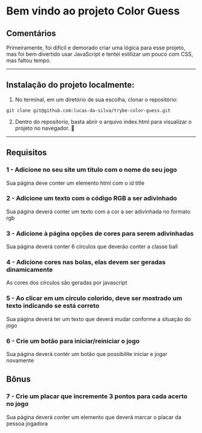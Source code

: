 # Bem vindo ao projeto Color Guess

## Comentários
Primeiramente, foi difícil e demorado criar uma lógica para esse projeto, mas foi bem divertido usar JavaScript e tentei estilizar um pouco com CSS, mas faltou tempo.

---

## Instalação do projeto localmente:

1. No terminal, em um diretório de sua escolha, clonar o repositório:

```
git clone git@github.com:lucas-da-silva/trybe-color-guess.git
```

2. Dentro do reposítorio, basta abrir o arquivo index.html para visualizar o projeto no navegador. :rocket:

--- 

## Requisitos

### 1 - Adicione no seu site um título com o nome do seu jogo

Sua página deve conter um elemento html com o id title

### 2 - Adicione um texto com o código RGB a ser adivinhado

Sua página deverá conter um texto com a cor a ser adivinhada no formato rgb

### 3 - Adicione à página opções de cores para serem adivinhadas

Sua página deverá conter 6 círculos que deverão conter a classe ball

### 4 - Adicione cores nas bolas, elas devem ser geradas dinamicamente

As cores dos círculos são geradas por javascript

### 5 - Ao clicar em um círculo colorido, deve ser mostrado um texto indicando se está correto


Sua página deverá ter um texto que deverá mudar conforme a situação do jogo

### 6 - Crie um botão para iniciar/reiniciar o jogo

Sua página deverá contér um botão que possibilite iniciar e jogar novamente

## Bônus

### 7 - Crie um placar que incremente 3 pontos para cada acerto no jogo

Sua página deverá conter um elemento que deverá marcar o placar da pessoa jogadora
